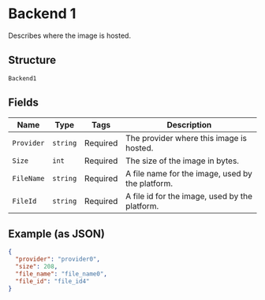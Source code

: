 
# Backend 1

Describes where the image is hosted.

## Structure

`Backend1`

## Fields

| Name | Type | Tags | Description |
|  --- | --- | --- | --- |
| `Provider` | `string` | Required | The provider where this image is hosted. |
| `Size` | `int` | Required | The size of the image in bytes. |
| `FileName` | `string` | Required | A file name for the image, used by the platform. |
| `FileId` | `string` | Required | A file id for the image, used by the platform. |

## Example (as JSON)

```json
{
  "provider": "provider0",
  "size": 208,
  "file_name": "file_name0",
  "file_id": "file_id4"
}
```

